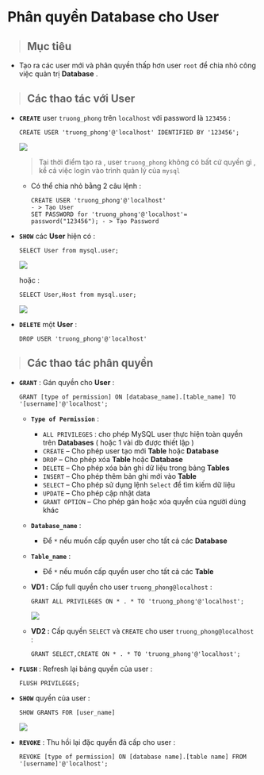 # Phân quyền Database cho User
> ## **Mục tiêu**
- Tạo ra các user mới và phân quyền thấp hơn user `root` để chia nhỏ công việc quản trị **Database** .
> ## **Các thao tác với User**
- **`CREATE`** user `truong_phong` trên `localhost` với password là `123456` :
    ```
    CREATE USER 'truong_phong'@'localhost' IDENTIFIED BY '123456';
    ```
    <img src=https://i.imgur.com/N6aYFXt.png>

    > Tại thời điểm tạo ra , user `truong_phong` không có bất cứ quyền gì , kể cả việc login vào trình quản lý của `mysql`
    - Có thể chia nhỏ bằng 2 câu lệnh :
        ```
        CREATE USER 'truong_phong'@'localhost'                           - > Tạo User
        SET PASSWORD for 'truong_phong'@'localhost'= password("123456"); - > Tạo Password
        ```
- **`SHOW`** các **User** hiện có :
    ```
    SELECT User from mysql.user;
    ```
    <img src=https://i.imgur.com/glMFP00.png>

    hoặc :
    ```
    SELECT User,Host from mysql.user;
    ```
    <img src=https://i.imgur.com/R6hc4eh.png>
- **`DELETE`** một **User** :
    ```
    DROP USER 'truong_phong'@'localhost'
    ```
> ## **Các thao tác phân quyền** 
- **`GRANT`** : Gán quyền cho **User** :
    ```
    GRANT [type of permission] ON [database_name].[table_name] TO '[username]'@'localhost';
    ```
    - **`Type of Permission`** :
        - `ALL PRIVILEGES` : cho phép MySQL user thực hiện toàn quyền trên **Databases** ( hoặc 1 vài db được thiết lập )
        - `CREATE` – Cho phép user tạo mới **Table** hoặc **Database**
        - `DROP` – Cho phép xóa **Table** hoặc **Database**
        - `DELETE` – Cho phép xóa bản ghi dữ liệu trong bảng **Tables**
        - `INSERT` – Cho phép thêm bản ghi mới vào **Table**
        - `SELECT` – Cho phép sử dụng lệnh `Select` để tìm kiếm dữ liệu
        - `UPDATE` – Cho phép cập nhật data
        - `GRANT OPTION` – Cho phép gán hoặc xóa quyền của người dùng khác
    - **`Database_name`** :
        - Để `*` nếu muốn cấp quyền user cho tất cả các **Database**
    - **`Table_name`** :
        - Để `*` nếu muốn cấp quyền user cho tất cả các **Table**
    - **VD1 :** Cấp full quyền cho user `truong_phong@localhost` :
        ```
        GRANT ALL PRIVILEGES ON * . * TO 'truong_phong'@'localhost';
        ```
        <img src=https://i.imgur.com/BbGORnL.png>

    - **VD2 :** Cấp quyền `SELECT` và `CREATE` cho user `truong_phong@localhost` :
        ```
        GRANT SELECT,CREATE ON * . * TO 'truong_phong'@'localhost';
- **`FLUSH`** : Refresh lại bảng quyền của user :
    ```
    FLUSH PRIVILEGES;
    ```
- **`SHOW`** quyền của user :
    ```
    SHOW GRANTS FOR [user_name]
    ```
    <img src=https://i.imgur.com/yoHU287.png>

- **`REVOKE`** : Thu hồi lại đặc quyền đã cấp cho user :
    ```
    REVOKE [type of permission] ON [database name].[table name] FROM '[username]'@'localhost';
    ```